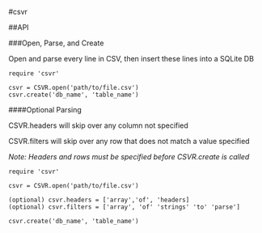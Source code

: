 #csvr

##API 

###Open, Parse, and Create

Open and parse every line in CSV, then insert these lines into a SQLite DB

```
require 'csvr'

csvr = CSVR.open('path/to/file.csv')
csvr.create('db_name', 'table_name')

```


####Optional Parsing

CSVR.headers will skip over any column not specified 

CSVR.filters will skip over any row that does not match a value specified 

*Note: Headers and rows must be specified before CSVR.create is called*

```
require 'csvr'

csvr = CSVR.open('path/to/file.csv')

(optional) csvr.headers = ['array','of', 'headers]
(optional) csvr.filters = ['array', 'of' 'strings' 'to' 'parse']

csvr.create('db_name', 'table_name')

```

